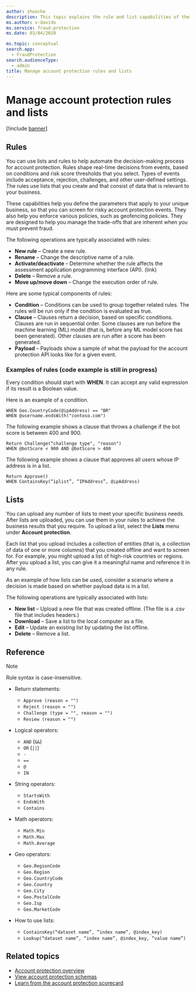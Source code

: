 ```yaml
---
author: zhuoche
description: This topic explains the rule and list capabilities of the account protection feature in Microsoft Dynamics 365 Fraud Protection.
ms.author: v-davido
ms.service: fraud-protection
ms.date: 03/04/2020

ms.topic: conceptual
search.app: 
  - FraudProtection
search.audienceType:
  - admin
title: Manage account protection rules and lists
---
```


# Manage account protection rules and lists

[!include [banner](includes/preview-banner.md)]

## Rules

You can use lists and rules to help automate the decision-making process for account protection. Rules shape real-time decisions from events, based on conditions and risk score thresholds that you select. Types of events include acceptance, rejection, challenges, and other user-defined settings. The rules use lists that you create and that consist of data that is relevant to your business.

These capabilities help you define the parameters that apply to your unique business, so that you can screen for risky account protection events. They also help you enforce various policies, such as geofencing policies. They are designed to help you manage the trade-offs that are inherent when you must prevent fraud.

The following operations are typically associated with rules:

- **New rule** – Create a new rule.
- **Rename** – Change the descriptive name of a rule.
- **Activate/deactivate** – Determine whether the rule affects the assessment application programming interface (API). (link)
- **Delete** – Remove a rule.
- **Move up/move down** – Change the execution order of rule.

Here are some typical components of rules:

- **Condition** – Conditions can be used to group together related rules. The rules will be run only if the condition is evaluated as true.
- **Clause** – Clauses return a decision, based on specific conditions. Clauses are run in sequential order. Some clauses are run before the machine learning (ML) model (that is, before any ML model score has been generated). Other clauses are run after a score has been generated.
- **Payload** – Payloads show a sample of what the payload for the account protection API looks like for a given event.

### Examples of rules (code example is still in progress)

Every condition should start with **WHEN**. It can accept any valid expression if its result is a Boolean value.

Here is an example of a condition.

```
WHEN Geo.CountryCode(@ipAddress) == "BR"
WHEN @username.endsWith("contoso.com")
```

The following example shows a clause that throws a challenge if the bot score is between 400 and 900.

```
Return Challenge(“challenge type", "reason") 
WHEN @botScore < 900 AND @botScore > 400 
```

The following example shows a clause that approves all users whose IP address is in a list.

```
Return Approve() 
WHEN ContainsKey(“iplist”, “IPAddress”, @ipAddress)
```

## Lists 

You can upload any number of lists to meet your specific business needs. After lists are uploaded, you can use them in your rules to achieve the business results that you require. To upload a list, select the **Lists** menu under **Account protection**.

Each list that you upload includes a collection of entities (that is, a collection of data of one or more columns) that you created offline and want to screen for. For example, you might upload a list of high-risk countries or regions. After you upload a list, you can give it a meaningful name and reference it in any rule.

As an example of how lists can be used, consider a scenario where a decision is made based on whether payload data is in a list.

The following operations are typically associated with lists:

- **New list** – Upload a new file that was created offline. (The file is a .csv file that includes headers.)
- **Download** – Save a list to the local computer as a file.
- **Edit** – Update an existing list by updating the list offline.
- **Delete** – Remove a list.

## Reference

> [!NOTE]
> Rule syntax is case-insensitive.

- Return statements:

    - `Approve (reason = "")`
    - `Reject (reason = "")`
    - `Challenge (type = "", reason = "")`
    - `Review (reason = "")`

- Logical operators:

    - `AND` (`&&`)
    - `OR` (`||`)
    - `-`
    - `==`
    - `@`
    - `IN`

- String operators:

    - `StartsWith`
    - `EndsWith`
    - `Contains`

- Math operators:

    - `Math.Min`
    - `Math.Max`
    - `Math.Average`

- Geo operators:

    - `Geo.RegionCode`
    - `Geo.Region`
    - `Geo.CountryCode`
    - `Geo.Country`
    - `Geo.City`
    - `Geo.PostalCode`
    - `Geo.Isp`
    - `Geo.MarketCode`

- How to use lists:

    - `ContainsKey(“dataset name”, ”index name”, @index_key)`
    - `Lookup(“dataset name”, “index name”, @index_key, “value name”)`

## Related topics

- [Account protection overview](account-protection.md)
- [View account protection schemas](new-ap-schema.md)
- [Learn from the account protection scorecard](ap-scorecard.md)
